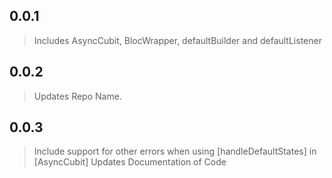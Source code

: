 ## 0.0.1

> Includes AsyncCubit, BlocWrapper, defaultBuilder and defaultListener

## 0.0.2

> Updates Repo Name.

## 0.0.3

> Include support for other errors when using [handleDefaultStates] in [AsyncCubit]
> Updates Documentation of Code